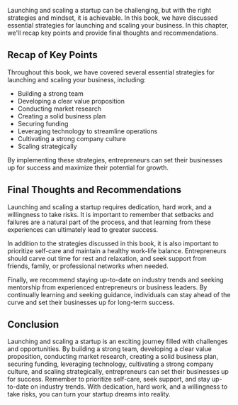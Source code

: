 
Launching and scaling a startup can be challenging, but with the right strategies and mindset, it is achievable. In this book, we have discussed essential strategies for launching and scaling your business. In this chapter, we'll recap key points and provide final thoughts and recommendations.

Recap of Key Points
-------------------

Throughout this book, we have covered several essential strategies for launching and scaling your business, including:

* Building a strong team
* Developing a clear value proposition
* Conducting market research
* Creating a solid business plan
* Securing funding
* Leveraging technology to streamline operations
* Cultivating a strong company culture
* Scaling strategically

By implementing these strategies, entrepreneurs can set their businesses up for success and maximize their potential for growth.

Final Thoughts and Recommendations
----------------------------------

Launching and scaling a startup requires dedication, hard work, and a willingness to take risks. It is important to remember that setbacks and failures are a natural part of the process, and that learning from these experiences can ultimately lead to greater success.

In addition to the strategies discussed in this book, it is also important to prioritize self-care and maintain a healthy work-life balance. Entrepreneurs should carve out time for rest and relaxation, and seek support from friends, family, or professional networks when needed.

Finally, we recommend staying up-to-date on industry trends and seeking mentorship from experienced entrepreneurs or business leaders. By continually learning and seeking guidance, individuals can stay ahead of the curve and set their businesses up for long-term success.

Conclusion
----------

Launching and scaling a startup is an exciting journey filled with challenges and opportunities. By building a strong team, developing a clear value proposition, conducting market research, creating a solid business plan, securing funding, leveraging technology, cultivating a strong company culture, and scaling strategically, entrepreneurs can set their businesses up for success. Remember to prioritize self-care, seek support, and stay up-to-date on industry trends. With dedication, hard work, and a willingness to take risks, you can turn your startup dreams into reality.